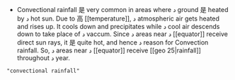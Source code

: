  - Convectional rainfall 是 very common in areas where د ground 是 heated by د hot sun. Due to 高 [[temperature]], د atmospheric air gets heated and rises up. It cools down and precipitates while د cool air descends down to take place of د vaccum. Since د areas near د [[equator]] receive direct sun rays, it 是 quite hot, and hence د reason for Convection rainfall. So, د areas near د [[equator]] receive [[geo 25|rainfall]] throughout د year.

```query
"convectional rainfall"
```